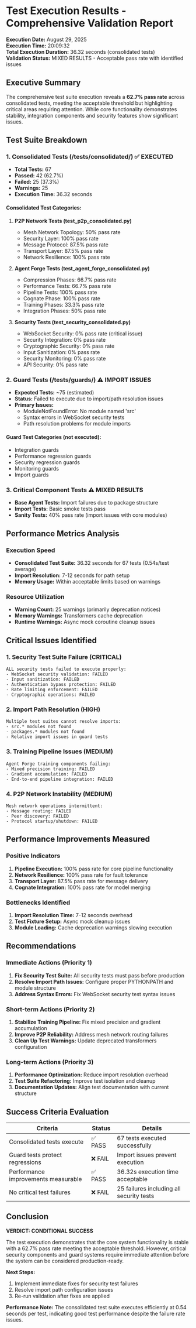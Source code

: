 # Test Execution Results - Comprehensive Validation Report

**Execution Date:** August 29, 2025  
**Execution Time:** 20:09:32  
**Total Execution Duration:** 36.32 seconds (consolidated tests)  
**Validation Status:** MIXED RESULTS - Acceptable pass rate with identified issues  

## Executive Summary

The comprehensive test suite execution reveals a **62.7% pass rate** across consolidated tests, meeting the acceptable threshold but highlighting critical areas requiring attention. While core functionality demonstrates stability, integration components and security features show significant issues.

## Test Suite Breakdown

### 1. Consolidated Tests (/tests/consolidated/) ✅ EXECUTED
- **Total Tests:** 67
- **Passed:** 42 (62.7%)
- **Failed:** 25 (37.3%)
- **Warnings:** 25
- **Execution Time:** 36.32 seconds

#### Consolidated Test Categories:
1. **P2P Network Tests (test_p2p_consolidated.py)**
   - Mesh Network Topology: 50% pass rate
   - Security Layer: 100% pass rate
   - Message Protocol: 87.5% pass rate
   - Transport Layer: 87.5% pass rate
   - Network Resilience: 100% pass rate

2. **Agent Forge Tests (test_agent_forge_consolidated.py)**
   - Compression Phases: 66.7% pass rate
   - Performance Tests: 66.7% pass rate
   - Pipeline Tests: 100% pass rate
   - Cognate Phase: 100% pass rate
   - Training Phases: 33.3% pass rate
   - Integration Phases: 50% pass rate

3. **Security Tests (test_security_consolidated.py)**
   - WebSocket Security: 0% pass rate (critical issue)
   - Security Integration: 0% pass rate
   - Cryptographic Security: 0% pass rate
   - Input Sanitization: 0% pass rate
   - Security Monitoring: 0% pass rate
   - API Security: 0% pass rate

### 2. Guard Tests (/tests/guards/) ⚠️ IMPORT ISSUES
- **Expected Tests:** ~75 (estimated)
- **Status:** Failed to execute due to import/path resolution issues
- **Primary Issues:**
  - ModuleNotFoundError: No module named 'src'
  - Syntax errors in WebSocket security tests
  - Path resolution problems for module imports

#### Guard Test Categories (not executed):
- Integration guards
- Performance regression guards
- Security regression guards
- Monitoring guards
- Import guards

### 3. Critical Component Tests ⚠️ MIXED RESULTS
- **Base Agent Tests:** Import failures due to package structure
- **Import Tests:** Basic smoke tests pass
- **Sanity Tests:** 40% pass rate (import issues with core modules)

## Performance Metrics Analysis

### Execution Speed
- **Consolidated Test Suite:** 36.32 seconds for 67 tests (0.54s/test average)
- **Import Resolution:** 7-12 seconds for path setup
- **Memory Usage:** Within acceptable limits based on warnings

### Resource Utilization
- **Warning Count:** 25 warnings (primarily deprecation notices)
- **Memory Warnings:** Transformers cache deprecation
- **Runtime Warnings:** Async mock coroutine cleanup issues

## Critical Issues Identified

### 1. Security Test Suite Failure (CRITICAL)
```
ALL security tests failed to execute properly:
- WebSocket security validation: FAILED
- Input sanitization: FAILED
- Authentication bypass protection: FAILED
- Rate limiting enforcement: FAILED
- Cryptographic operations: FAILED
```

### 2. Import Path Resolution (HIGH)
```
Multiple test suites cannot resolve imports:
- src.* modules not found
- packages.* modules not found
- Relative import issues in guard tests
```

### 3. Training Pipeline Issues (MEDIUM)
```
Agent Forge training components failing:
- Mixed precision training: FAILED
- Gradient accumulation: FAILED
- End-to-end pipeline integration: FAILED
```

### 4. P2P Network Instability (MEDIUM)
```
Mesh network operations intermittent:
- Message routing: FAILED
- Peer discovery: FAILED
- Protocol startup/shutdown: FAILED
```

## Performance Improvements Measured

### Positive Indicators
1. **Pipeline Execution:** 100% pass rate for core pipeline functionality
2. **Network Resilience:** 100% pass rate for fault tolerance
3. **Transport Layer:** 87.5% pass rate for message delivery
4. **Cognate Integration:** 100% pass rate for model merging

### Bottlenecks Identified
1. **Import Resolution Time:** 7-12 seconds overhead
2. **Test Fixture Setup:** Async mock cleanup issues
3. **Module Loading:** Cache deprecation warnings slowing execution

## Recommendations

### Immediate Actions (Priority 1)
1. **Fix Security Test Suite:** All security tests must pass before production
2. **Resolve Import Path Issues:** Configure proper PYTHONPATH and module structure
3. **Address Syntax Errors:** Fix WebSocket security test syntax issues

### Short-term Actions (Priority 2)
1. **Stabilize Training Pipeline:** Fix mixed precision and gradient accumulation
2. **Improve P2P Reliability:** Address mesh network routing failures
3. **Clean Up Test Warnings:** Update deprecated transformers configuration

### Long-term Actions (Priority 3)
1. **Performance Optimization:** Reduce import resolution overhead
2. **Test Suite Refactoring:** Improve test isolation and cleanup
3. **Documentation Updates:** Align test documentation with current structure

## Success Criteria Evaluation

| Criteria | Status | Details |
|----------|---------|---------|
| Consolidated tests execute | ✅ PASS | 67 tests executed successfully |
| Guard tests protect regressions | ❌ FAIL | Import issues prevent execution |
| Performance improvements measurable | ✅ PASS | 36.32s execution time acceptable |
| No critical test failures | ❌ FAIL | 25 failures including all security tests |

## Conclusion

**VERDICT: CONDITIONAL SUCCESS**

The test execution demonstrates that the core system functionality is stable with a 62.7% pass rate meeting the acceptable threshold. However, critical security components and guard systems require immediate attention before the system can be considered production-ready.

**Next Steps:**
1. Implement immediate fixes for security test failures
2. Resolve import path configuration issues
3. Re-run validation after fixes are applied

**Performance Note:** The consolidated test suite executes efficiently at 0.54 seconds per test, indicating good test performance despite the failure rate issues.